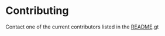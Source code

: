 Contributing
============
Contact one of the current contributors listed in the [README](/README.md).gt